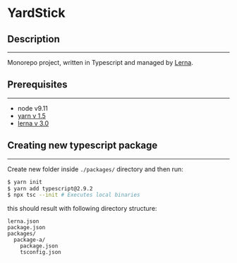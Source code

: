 # YardStick

## Description
---

Monorepo project, written in Typescript and managed by [Lerna](https://github.com/lerna/lerna).


## Prerequisites
---

* node v9.11
* [yarn v 1.5](https://yarnpkg.com/lang/en/)
* [lerna v 3.0](https://github.com/lerna/lerna)


## Creating new typescript package
---

Create new folder inside `./packages/` directory and then run:

```bash
$ yarn init
$ yarn add typescript@2.9.2
$ npx tsc --init # Executes local binaries
```

this should result with following directory structure:

```
lerna.json
package.json
packages/
  package-a/
    package.json
    tsconfig.json
```
